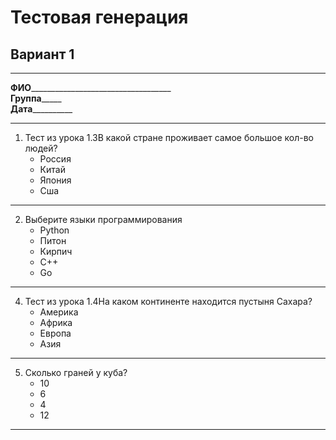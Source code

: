 # Тестовая генерация  
## Вариант 1  
******
**ФИО**___________________________________  
**Группа**_____  
**Дата**__________  
******
1. Тест из урока 1.3В какой стране проживает самое большое кол-во людей?  
    - Россия  
    - Китай  
    - Япония  
    - Сша  
******
2. Выберите языки программирования  
    - Python  
    - Питон  
    - Кирпич  
    - С++  
    - Go  
******
4. Тест из урока 1.4На каком континенте находится пустыня Сахара?  
    - Америка  
    - Африка  
    - Европа  
    - Азия  
******
5. Сколько граней у куба?  
    - 10  
    - 6  
    - 4  
    - 12  
******
